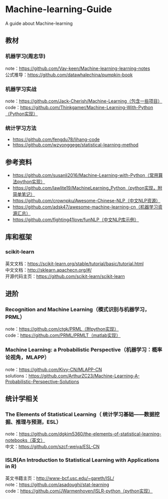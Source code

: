 # Machine-learning-Guide
A guide about Machine-learning
## 教材
### 机器学习(周志华)  
note：https://github.com/Vay-keen/Machine-learning-learning-notes  
公式推导：https://github.com/datawhalechina/pumpkin-book  

### 机器学习实战    
note：https://github.com/Jack-Cherish/Machine-Learning（包含一些项目）  
code：https://github.com/Thinkgamer/Machine-Learning-With-Python（Python实现）  


### 统计学习方法
- https://github.com/fengdu78/lihang-code  
- https://github.com/wzyonggege/statistical-learning-method  

## 参考资料 

- https://github.com/susanli2016/Machine-Learning-with-Python（常用算法python实现）  
- https://github.com/lawlite19/MachineLearning_Python（python实现，附简单笔记）  
- https://github.com/crownpku/Awesome-Chinese-NLP（中文NLP资源）  
- https://github.com/adsk47/awesome-machine-learning-cn（机器学习资源汇总）  
- https://github.com/fighting41love/funNLP（中文NLP库示例）  

## 库和框架
### scikit-learn
英文文档：https://scikit-learn.org/stable/tutorial/basic/tutorial.html  
中文文档：http://sklearn.apachecn.org/#/  
开源代码主页：https://github.com/scikit-learn/scikit-learn  

## 进阶
### Recognition and Machine Learning（模式识别与机器学习，PRML）
note：https://github.com/ctgk/PRML（附python实现）  
code：https://github.com/PRML/PRMLT（matlab实现）  
### Machine Learning: a Probabilistic Perspective（机器学习：概率论视角，MLAPP）  
note：https://github.com/Kivy-CN/MLAPP-CN  
solutions：https://github.com/ArthurZC23/Machine-Learning-A-Probabilistic-Perspective-Solutions  



## 统计学相关
### The Elements of Statistical Learning（ 统计学习基础——数据挖掘、推理与预测，ESL）
note：https://github.com/dgkim5360/the-elements-of-statistical-learning-notebooks（英文）  
中文：https://github.com/szcf-weiya/ESL-CN  
### ISLR(An Introduction to Statistical Learning with Applications in R)
英文书籍主页：http://www-bcf.usc.edu/~gareth/ISL/  
note：https://github.com/asadoughi/stat-learning  
code：https://github.com/JWarmenhoven/ISLR-python（python实现）  
